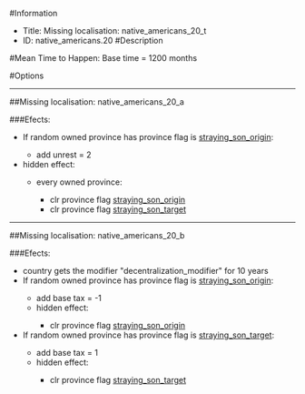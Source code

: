 #Information
 - Title: Missing localisation: native_americans_20_t
 - ID: native_americans.20
#Description

#Mean Time to Happen:
Base time = 1200 months

#Options

___
##Missing localisation: native_americans_20_a

###Efects:<ul><li>If random owned province has province flag is [straying_son_origin](../flags/straying_son_origin.md):</li><ul><li>add unrest = 2</li></ul><li>hidden effect:</li><ul><li>every owned province:</li><ul><li>clr province flag [straying_son_origin](../flags/straying_son_origin.md)</li><li>clr province flag [straying_son_target](../flags/straying_son_target.md)</li></ul></ul></ul>

___
##Missing localisation: native_americans_20_b

###Efects:<ul><li>country gets the modifier "decentralization_modifier" for 10 years</li><li>If random owned province has province flag is [straying_son_origin](../flags/straying_son_origin.md):</li><ul><li>add base tax = -1</li><li>hidden effect:</li><ul><li>clr province flag [straying_son_origin](../flags/straying_son_origin.md)</li></ul></ul><li>If random owned province has province flag is [straying_son_target](../flags/straying_son_target.md):</li><ul><li>add base tax = 1</li><li>hidden effect:</li><ul><li>clr province flag [straying_son_target](../flags/straying_son_target.md)</li></ul></ul></ul>
